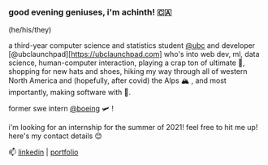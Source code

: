 ### good evening geniuses, i'm achinth! 🇨🇦

(he/his/they)

a third-year computer science and statistics student [@ubc](https://cs.ubc.ca) and developer [@ubclaunchpad][https://ubclaunchpad.com] who's into web dev, ml, data science, human-computer interaction, playing a crap ton of ultimate 🥏, shopping for new hats and shoes, hiking my way through all of western North America and (hopefully, after covid) the Alps 🏔 , and most importantly, making software with 💖.

former swe intern [@boeing](http://www.boeing.com/commercial/services/flight-operations-solutions/) 🛩 !

i'm looking for an internship for the summer of 2021! 
feel free to hit me up! here's my contact details 😊

📫 [linkedin](https://linkedin.com/in/achinthb) | [portfolio](https://achinth.ca)
